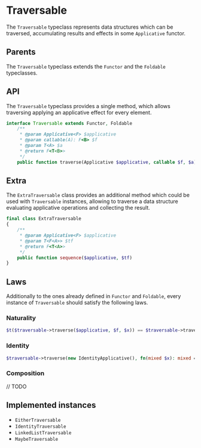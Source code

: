 # Traversable

The `Traversable` typeclass represents data structures which can be traversed, accumulating results and effects in some
`Applicative` functor.

## Parents

The `Traversable` typeclass extends the `Functor` and the `Foldable` typeclasses.

## API

The `Traversable` typeclass provides a single method, which allows traversing applying an applicative effect for every
element.

```php
interface Traversable extends Functor, Foldable
    /**
     * @param Applicative<F> $applicative
     * @param callable(A): F<B> $f
     * @param T<A> $a
     * @return F<T<B>>
     */
    public function traverse(Applicative $applicative, callable $f, $a);
```

## Extra

The `ExtraTraversable` class provides an additional method which could be used with `Traversable` instances, allowing to
traverse a data structure evaluating applicative operations and collecting the result.

```php
final class ExtraTraversable
{
    /**
     * @param Applicative<F> $applicative
     * @param T<F<A>> $tf
     * @return F<T<A>>
     */
    public function sequence($applicative, $tf)
}
```

## Laws

Additionally to the ones already defined in `Functor` and `Foldable`, every instance of `Traversable` should satisfy the
following laws.

### Naturality

```php
$t($traversable->traverse($applicative, $f, $x)) == $traversable->traverse($applicative, fn($y) => $t($f($y)), $x)
```

### Identity

```php
$traversable->traverse(new IdentityApplicative(), fn(mixed $x): mixed => new Identity($x), $y) == new Identity($y)
```

### Composition

// TODO

## Implemented instances

- `EitherTraversable`
- `IdentityTraversable`
- `LinkedListTraversable`
- `MaybeTraversable`
